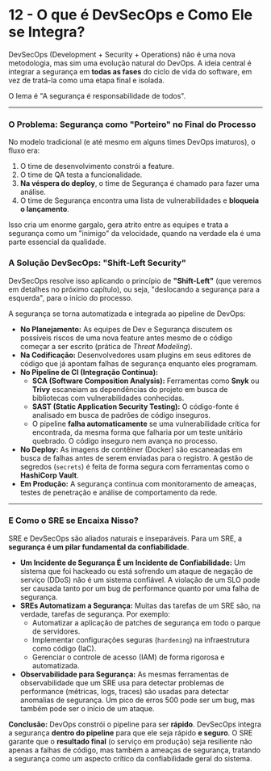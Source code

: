 # 12 - O que é DevSecOps e Como Ele se Integra?

DevSecOps (Development + Security + Operations) não é uma nova metodologia, mas sim uma evolução natural do DevOps. A ideia central é integrar a segurança em **todas as fases** do ciclo de vida do software, em vez de tratá-la como uma etapa final e isolada.

O lema é "A segurança é responsabilidade de todos".

---

### O Problema: Segurança como "Porteiro" no Final do Processo

No modelo tradicional (e até mesmo em alguns times DevOps imaturos), o fluxo era:
1.  O time de desenvolvimento constrói a feature.
2.  O time de QA testa a funcionalidade.
3.  **Na véspera do deploy**, o time de Segurança é chamado para fazer uma análise.
4.  O time de Segurança encontra uma lista de vulnerabilidades e **bloqueia o lançamento**.

Isso cria um enorme gargalo, gera atrito entre as equipes e trata a segurança como um "inimigo" da velocidade, quando na verdade ela é uma parte essencial da qualidade.

### A Solução DevSecOps: "Shift-Left Security"

DevSecOps resolve isso aplicando o princípio de **"Shift-Left"** (que veremos em detalhes no próximo capítulo), ou seja, "deslocando a segurança para a esquerda", para o início do processo.

A segurança se torna automatizada e integrada ao pipeline de DevOps:

* **No Planejamento:** As equipes de Dev e Segurança discutem os possíveis riscos de uma nova feature antes mesmo de o código começar a ser escrito (prática de *Threat Modeling*).
* **Na Codificação:** Desenvolvedores usam plugins em seus editores de código que já apontam falhas de segurança enquanto eles programam.
* **No Pipeline de CI (Integração Contínua):**
    * **SCA (Software Composition Analysis):** Ferramentas como **Snyk** ou **Trivy** escaneiam as dependências do projeto em busca de bibliotecas com vulnerabilidades conhecidas.
    * **SAST (Static Application Security Testing):** O código-fonte é analisado em busca de padrões de código inseguros.
    * O pipeline **falha automaticamente** se uma vulnerabilidade crítica for encontrada, da mesma forma que falharia por um teste unitário quebrado. O código inseguro nem avança no processo.
* **No Deploy:** As imagens de contêiner (Docker) são escaneadas em busca de falhas antes de serem enviadas para o registro. A gestão de segredos (`secrets`) é feita de forma segura com ferramentas como o **HashiCorp Vault**.
* **Em Produção:** A segurança continua com monitoramento de ameaças, testes de penetração e análise de comportamento da rede.

---

### E Como o SRE se Encaixa Nisso?

SRE e DevSecOps são aliados naturais e inseparáveis. Para um SRE, a **segurança é um pilar fundamental da confiabilidade**.

* **Um Incidente de Segurança É um Incidente de Confiabilidade:** Um sistema que foi hackeado ou está sofrendo um ataque de negação de serviço (DDoS) não é um sistema confiável. A violação de um SLO pode ser causada tanto por um bug de performance quanto por uma falha de segurança.
* **SREs Automatizam a Segurança:** Muitas das tarefas de um SRE são, na verdade, tarefas de segurança. Por exemplo:
    * Automatizar a aplicação de patches de segurança em todo o parque de servidores.
    * Implementar configurações seguras (`hardening`) na infraestrutura como código (IaC).
    * Gerenciar o controle de acesso (IAM) de forma rigorosa e automatizada.
* **Observabilidade para Segurança:** As mesmas ferramentas de observabilidade que um SRE usa para detectar problemas de performance (métricas, logs, traces) são usadas para detectar anomalias de segurança. Um pico de erros 500 pode ser um bug, mas também pode ser o início de um ataque.

**Conclusão:**
DevOps constrói o pipeline para ser **rápido**. DevSecOps integra a segurança **dentro do pipeline** para que ele seja rápido **e seguro**. O SRE garante que o **resultado final** (o serviço em produção) seja resiliente não apenas a falhas de código, mas também a ameaças de segurança, tratando a segurança como um aspecto crítico da confiabilidade geral do sistema.